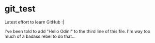 # git_test
Latest effort to learn GitHub :|

I've been told to add "Hello Odin!" to the third line of this file. I'm way too much of a badass rebel to do that...